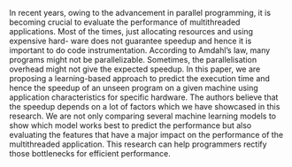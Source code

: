 In recent years, owing to the advancement in parallel programming, it is becoming crucial to evaluate the performance of multithreaded applications. Most of the times, just allocating resources and using expensive hard- ware does not guarantee speedup and hence it is important to do code instrumentation. According to Amdahl’s law, many programs might not be parallelizable. Sometimes, the parallelisation overhead might not give the expected speedup. In this paper, we are proposing a learning-based approach to predict the execution time and hence the speedup of an unseen program on a given machine using application characteristics for specific hardware.
The authors believe that the speedup depends on a lot of factors which we have showcased in this research. We are not only comparing several machine learning models to show which model works best to predict the performance but also evaluating the features that have a major impact on the performance of the multithreaded application. This research can help programmers rectify those bottlenecks for efficient performance.
